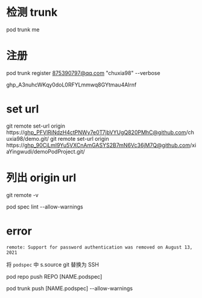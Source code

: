 


# 检测 trunk
pod trunk me

# 注册
pod trunk register 875390797@qq.com "chuxia98" --verbose

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

# set url
git remote set-url origin https://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@github.com/chuxia98/demo.git/
git remote set-url origin https://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@github.com/xiaYingwudi/demoPodProject.git/

# 列出 origin url
git remote -v

pod spec lint --allow-warnings

# error

`remote: Support for password authentication was removed on August 13, 2021`

将 `podspec` 中 s.source git 替换为 SSH


pod repo push REPO [NAME.podspec]

pod trunk push [NAME.podspec] --allow-warnings